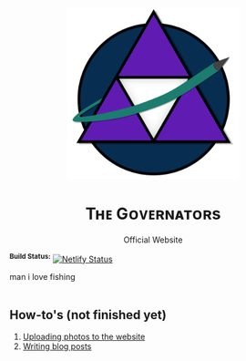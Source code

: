 <div align="center">
  <img width="300" src="https://github.com/Governators3361/website/blob/main/src/assets/images/logo.svg">
  <h1>Tʜᴇ Gᴏᴠᴇʀɴᴀᴛᴏʀs</h1>
  <p>Official Website</p>
</div>

<b><sup>Build Status:</sup></b>
[![Netlify Status](https://api.netlify.com/api/v1/badges/dad463e0-d0df-47e9-9038-e83bdfd15eea/deploy-status)](https://app.netlify.com/sites/quique/deploys)

man i love fishing
<br><br>

## How-to's (not finished yet)
1. [Uploading photos to the website](#)
2. [Writing blog posts](#)
